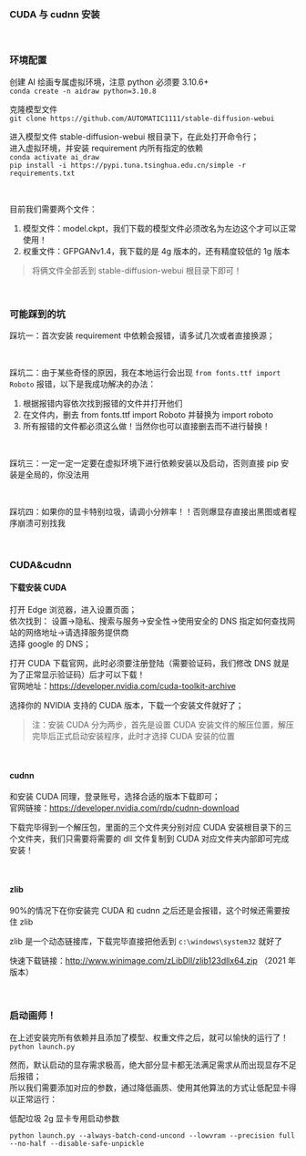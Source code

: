 ### CUDA 与 cudnn 安装

<br>

### 环境配置

创建 AI 绘画专属虚拟环境，注意 python 必须要 3.10.6+  
`conda create -n aidraw python=3.10.8`

克隆模型文件  
`git clone https://github.com/AUTOMATIC1111/stable-diffusion-webui`

进入模型文件 stable-diffusion-webui 根目录下，在此处打开命令行；  
进入虚拟环境，并安装 requirement 内所有指定的依赖  
`conda activate ai_draw`  
`pip install -i https://pypi.tuna.tsinghua.edu.cn/simple -r requirements.txt`

<br>

目前我们需要两个文件：

1. 模型文件：model.ckpt，我们下载的模型文件必须改名为左边这个才可以正常使用！
2. 权重文件：GFPGANv1.4，我下载的是 4g 版本的，还有精度较低的 1g 版本

> 将俩文件全部丢到 stable-diffusion-webui 根目录下即可！

<br>

### 可能踩到的坑

踩坑一：首次安装 requirement 中依赖会报错，请多试几次或者直接换源；

<br>

踩坑二：由于某些奇怪的原因，我在本地运行会出现 `from fonts.ttf import Roboto` 报错，以下是我成功解决的办法：

1. 根据报错内容依次找到报错的文件并打开他们
2. 在文件内，删去 from fonts.ttf import Roboto 并替换为 import roboto
3. 所有报错的文件都必须这么做！当然你也可以直接删去而不进行替换！

<br>

踩坑三：一定一定一定要在虚拟环境下进行依赖安装以及启动，否则直接 pip 安装是全局的，你没法用

<br>

踩坑四：如果你的显卡特别垃圾，请调小分辨率！！否则爆显存直接出黑图或者程序崩溃可别找我

<br>

### CUDA&cudnn

#### 下载安装 CUDA

打开 Edge 浏览器，进入设置页面；  
依次找到： 设置->隐私、搜索与服务->安全性->使用安全的 DNS 指定如何查找网站的网络地址->请选择服务提供商  
选择 google 的 DNS；

打开 CUDA 下载官网，此时必须要注册登陆（需要验证码，我们修改 DNS 就是为了正常显示验证码）后才可以下载！  
官网地址：https://developer.nvidia.com/cuda-toolkit-archive

选择你的 NVIDIA 支持的 CUDA 版本，下载一个安装文件就好了；

> 注：安装 CUDA 分为两步，首先是设置 CUDA 安装文件的解压位置，解压完毕后正式启动安装程序，此时才选择 CUDA 安装的位置

<br>

#### cudnn

和安装 CUDA 同理，登录账号，选择合适的版本下载即可；  
官网链接：https://developer.nvidia.com/rdp/cudnn-download

下载完毕得到一个解压包，里面的三个文件夹分别对应 CUDA 安装根目录下的三个文件夹，我们只需要将需要的 dll 文件复制到 CUDA 对应文件夹内部即可完成安装！

<br>

#### zlib

90%的情况下在你安装完 CUDA 和 cudnn 之后还是会报错，这个时候还需要按住 zlib

zlib 是一个动态链接库，下载完毕直接把他丢到 `c:\windows\system32` 就好了

快速下载链接：http://www.winimage.com/zLibDll/zlib123dllx64.zip （2021 年版本）

<br>

### 启动画师！

在上述安装完所有依赖并且添加了模型、权重文件之后，就可以愉快的运行了！  
`python launch.py`

然而，默认启动的显存需求极高，绝大部分显卡都无法满足需求从而出现显存不足后报错；  
所以我们需要添加对应的参数，通过降低画质、使用其他算法的方式让低配显卡得以正常运行：

低配垃圾 2g 显卡专用启动参数

```
python launch.py --always-batch-cond-uncond --lowvram --precision full --no-half --disable-safe-unpickle
```
